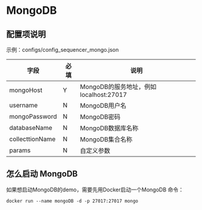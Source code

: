 # MongoDB

## 配置项说明
示例：configs/config_sequencer_mongo.json

| 字段 | 必填 | 说明 |
| --- | --- | --- |
| mongoHost | Y | MongoDB的服务地址，例如localhost:27017 |
| username | N | MongoDB用户名 |
| mongoPassword | N | MongoDB密码 |
| databaseName | N | MongoDB数据库名称 |
| collecttionName | N | MongoDB集合名称 |
| params | N | 自定义参数 |

## 怎么启动 MongoDB

如果想启动MongoDB的demo，需要先用Docker启动一个MongoDB 命令：

```shell 
docker run --name mongoDB -d -p 27017:27017 mongo
```
